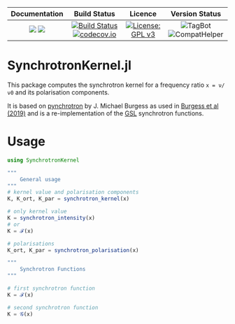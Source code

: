 | **Documentation**                                                 | **Build Status**                                                                                | **Licence**                                                                                | **Version Status** |
|:-----------------------------------------------------------------:|:-----------------------------------------------------------------------------------------------:| :-----------------------------------------------------------------------------------------------:|:-----------:|
[![](https://img.shields.io/badge/docs-stable-blue.svg)](https://LudwigBoess.github.io/SynchrotronKernel.jl/stable) [![](https://img.shields.io/badge/docs-dev-blue.svg)](https://LudwigBoess.github.io/SynchrotronKernel.jl/dev) | [![Build Status](https://travis-ci.org/LudwigBoess/SynchrotronKernel.jl.svg?branch=master)](https://travis-ci.org/LudwigBoess/SynchrotronKernel.jl) [![codecov.io](https://codecov.io/gh/LudwigBoess/SynchrotronKernel.jl/coverage.svg?branch=master)](https://codecov.io/gh/LudwigBoess/SynchrotronKernel.jl?branch=master) |  [![License: GPL v3](https://img.shields.io/badge/License-GPLv3-blue.svg)](LICENSE.md) | ![TagBot](https://github.com/LudwigBoess/SynchrotronKernel.jl/workflows/TagBot/badge.svg) ![CompatHelper](https://github.com/LudwigBoess/SynchrotronKernel.jl/workflows/Run%20CompatHelper/badge.svg) |

# SynchrotronKernel.jl

This package computes the synchrotron kernel for a frequency ratio `x = ν/ν0` and its polarisation components.

It is based on [pynchrotron](https://github.com/grburgess/pynchrotron) by J. Michael Burgess as used in [Burgess et al (2019)](https://www.nature.com/articles/s41550-019-0911-z?utm_source=feedburner&utm_medium=feed&utm_campaign=Feed%3A+natastron%2Frss%2Fcurrent+%28Nature+Astronomy%29&utm_content=Google+Feedfetcher) and is a re-implementation of the [GSL](https://www.gnu.org/software/libc/) synchrotron functions.

# Usage

```julia
using SynchrotronKernel

"""
    General usage
"""
# kernel value and polarisation components
K, K_ort, K_par = synchrotron_kernel(x)

# only kernel value
K = synchrotron_intensity(x)
# or
K = ℱ(x)

# polarisations
K_ort, K_par = synchrotron_polarisation(x)

"""
    Synchrotron Functions
"""

# first synchrotron function
K = ℱ(x)

# second synchrotron function
K = 𝒢(x)
```
